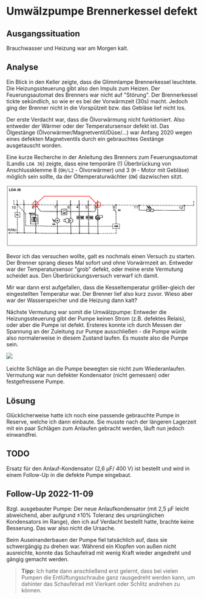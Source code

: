 # Umwälzpumpe Brennerkessel defekt

## Ausgangssituation

Brauchwasser und Heizung war am Morgen kalt.

## Analyse

Ein Blick in den Keller zeigte, dass die Glimmlampe Brennerkessel leuchtete. Die Heizungssteuerung gibt also den Impuls zum Heizen. Der Feuerungsautomat des Brenners war nicht auf "Störung". Der Brennerkessel tickte sekündlich, so wie er es bei der Vorwärmzeit (30s) macht. Jedoch ging der Brenner nicht in die Vorspülzeit bzw. das Gebläse lief nicht los.

Der erste Verdacht war, dass die Ölvorwärmung nicht funktioniert. Also entweder der Wärmer oder der Temperatursensor defekt ist. Das Ölgestänge (Ölvorwärmer/Magnetventil/Düse/...) war Anfang 2020 wegen eines defekten Magnetventils durch ein gebrauchtes Gestänge ausgetauscht worden.

Eine kurze Recherche in der Anleitung des Brenners zum Feuerungsautomat (Landis `LOA 36`) zeigte, dass eine temporäre (!) Überbrückung von Anschlussklemme 8 (`OH/L2` - Ölvorwärmer) und 3 (`M` - Motor mit Gebläse) möglich sein sollte, da der Öltemperaturwächter (`OW`) dazwischen sitzt.

![](./assets/2022-11-06%20Feuerungsautomat.png)

Bevor ich das versuchen wollte, galt es nochmals einen Versuch zu starten. Der Brenner sprang dieses Mal sofort und ohne Vorwärmzeit an. Entweder war der Temperatursensor "grob" defekt, oder meine erste Vermutung scheidet aus. Den Überbrückungsversuch verwarf ich damit.

Mir war dann erst aufgefallen, dass die Kesseltemperatur größer-gleich der eingestellten Temperatur war. Der Brenner lief also kurz zuvor. Wieso aber war der Wasserspeicher und die Heizung dann kalt?

Nächste Vermutung war somit die Umwälzpumpe: Entweder die Heizungssteuerung gibt der Pumpe keinen Strom (z.B. defektes Relais), oder aber die Pumpe ist defekt. Ersteres konnte ich durch Messen der Spannung an der Zuleitung zur Pumpe ausschließen - die Pumpe würde also normalerweise in diesem Zustand laufen. Es musste also die Pumpe sein.

![](./assets/2022-11-06%20Umwälzpumpe.jpg)

Leichte Schläge an die Pumpe bewegten sie nicht zum Wiederanlaufen. Vermutung war nun defekter Kondensator (nicht gemessen) oder festgefressene Pumpe.

## Lösung

Glücklicherweise hatte ich noch eine passende gebrauchte Pumpe in Reserve, welche ich dann einbaute. Sie musste nach der längeren Lagerzeit mit ein paar Schlägen zum Anlaufen gebracht werden, läuft nun jedoch einwandfrei.

## TODO

Ersatz für den Anlauf-Kondensator (2,6 µF/ 400 V) ist bestellt und wird in einem Follow-Up in die defekte Pumpe eingebaut.

## Follow-Up 2022-11-09

Bzgl. ausgebauter Pumpe: Der neue Anlaufkondensator (mit 2,5 µF leicht abweichend, aber aufgrund ±10% Toleranz des ursprünglichen Kondensators im Range), den ich auf Verdacht bestellt hatte, brachte keine Besserung. Das war also nicht die Ursache.

Beim Auseinanderbauen der Pumpe fiel tatsächlich auf, dass sie schwergängig zu drehen war. Während ein Klopfen von außen nicht ausreichte, konnte das Schaufelrad mit wenig Kraft wieder angedreht und gängig gemacht werden.

> **Tipp:** Ich hatte dann anschließend erst gelernt, dass bei vielen Pumpen die Entlüftungsschraube ganz rausgedreht werden kann, um dahinter das Schaufelrad mit Vierkant oder Schlitz andrehen zu können.